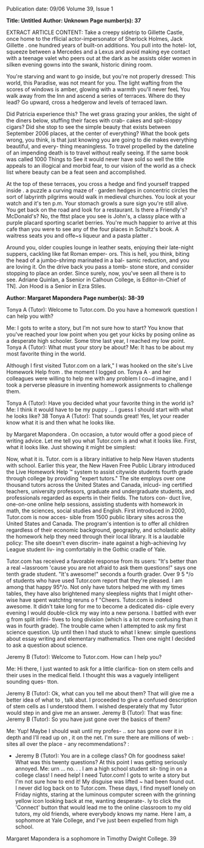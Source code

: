 Publication date: 09/06
Volume 39, Issue 1

**Title: Untitled**
**Author: Unknown**
**Page number(s): 37**

EXTRACT ARTICLE CONTENT:
Take a creepy sidetrip to Gillette Castle, once home to the rflicial actor-impersonator of Sherlock Holmes, Jack Gillette . 
one hundred years of built-on additions. 
You pull into the hotel- lot, squeeze 
between a Mercedes and a Lexus and 
avoid making eye contact with a teenage 
valet who peers out at the dark as he 
assists older women in silken evening 
gowns into the swank, historic dining 
room. 

You're starving and want to go inside, 
but you're not properly dressed: This 
world, this Paradise, was not meant for 
you. The light wafting from the scores of 
windows is amber, glowing with a 
warmth you'll never feeL 
You walk away from the Inn and 
ascend a series of terraces. Where do 
they lead? Go upward, cross a hedgerow 
and levels of terraced lawn. 

Did Patricia experience this? The wet 
grass grazing your ankles, the sight of the 
diners below, stuffing their faces with crab-
cakes and spit-sloppy cigars? Did she stop 
to see the simple beauty that exists between 
September 2006 
places, at the center of everything? 
What the book gets wrong, you think, 
is that just knowing you are going to die 
makes everything beautiful, and every-
thing meaningless. To travel propelled by 
the dateline of an impending death is to 
travel without really seeing. If the same 
book was called 1000 Things to See it 
would never have sold so well 
the title 
appeals to an illogical and morbid fear, to 
our vision of the world as a check list 
where beauty can be a feat seen and 
accomplished. 

At the top of these terraces, you cross 
a hedge and find yourself trapped inside 
. a puzzle 
a curving maze of · garden 
hedges in concentric circles 
the sort of 
labyrinth pilgrims would walk in medieval 
churches. 
You look at your watch and it's ten 
p.m. Your stomach growls 
a sure sign 
you're still alive. You get back on the road 
and look for a restaurant. Is there a 
Friendly's? McDonald's? No, the fttst 
place you see is John's, a classy place with 
a purple placard sporting scarlet berries. 
You're much happier to arrive at this cafe 
than you were to see any of the four 
places in Schultz's book. A waitress seats 
you and offe~s liqueur and a pasta platter . 

Around you, older couples lounge in 
leather seats, enjoying their late-night 
suppers, cackling like fat Roman emper-
ors. This is hell, you think, biting the head 
of a jumbo-shrimp marinated in a bal-
samic reduction, and you are loving it. 
On the drive back you pass a tomb-
stone store, and consider stopping to 
place an order. Since surely, now, you've 
seen all there is to see. 
Adriane Quinlan, a Ssenior in Calhoun 
College, is Editor-in-Chief of TN]. Jon Hood 
is a Senior in Ezra Stiles.


**Author: Margaret Mapondera**
**Page number(s): 38-39**

Tonya A (Tutor): Welcome to Tutor.com. Do you 
have a homework question I can help you with? 

Me: I gots to write a story, but I'm not sure how to 
start? 
You know that you've reached your low point when 
you get your kicks by posing online as a desperate high 
schooler. Some titne last year, I reached my low point. 
Tonya A (Tutor): What must your story be about? 
Me: It has to be about my most favorite thing in the 
world. 


Although I first visited Tutor.com on a lark," I was 
hooked on the site's Live Homework Help from . the 
moment I logged on. Tonya A · and her colleagues were 
willing to help me with any problem I co~d imagine, 
and I took a perverse pleasure in inventing homework 
assignments to challenge them. 

Tonya A (Tutor): Have you decided what your 
favorite thing in the world is? 
Me: I think it would have to be my puppy ... I guess I 
should start with what he looks like? 
38 
Tonya A (Tutor): That sounds great! Yes, let your 
reader know what it is and then what he looks like. 


by Margaret Mapondera 
. On occasion, a tutor would offer a good piece of 
writing advice. Let me tell you what Tutor.com is and 
what it looks like. 
First, what it looks like. Just showing it might be 
simplest: 


Now, what it is. Tutor. com is a library initiative 
to help New Haven students with school. Earlier this 
year, the New Haven Free Public Library introduced 
the Live Homework Help ™ system to assist citywide 
students fourth grade through college by providing 
"expert tutors." The site employs over one thousand 
tutors across the United States and Canada, inlcud-
ing certified teachers, university professors, graduate 
and undergraduate students, and professionals 
regarded as experts in their fields. The tutors con-
duct live, one-on-one online help sessions, assisting 
students with homework in math, the sciences, social 
studies and English. 
First introduced in 2000, Tutor.com is now acces-
sible from 1500 public library sites across the United 
States and Canada. The program's intention is to 
offer all children 
regardless of their economic 
background, geography, and scholastic ability 
the 
homework help they need through their local library. 
It is a laudable policy: The site doesn't even discrim-
inate against a high-achieving Ivy League student liv-
ing comfortably in the Gothic cradle of Yale. 


Tutor.com has received a favorable response from 
its users: "It's better than a real ~lassroom 'cause you 
are not afraid to ask them questions!" says one tenth 
grade student. "It's awesome!" seconds a fourth 
grader. Over 9 5 °/o 
of students who have used Tutor.com report that 
they're pleased. 
I am among that happy 95°/o. Not only have 
tutors helped me with my times tables, they have also 
brightened many sleepless nights that I might other-
wise have spent watchtng reruns o f "Cheers. 
Tutor.com is indeed awesome. 
It didn't take long for me to become a dedicated dis-
ciple 
every evening I would double-click my way into a 
new persona. I battled with ever 
g from split infini-
tives to long division (which is a lot more confusing than 
it was in fourth grade). The trouble came when I 
attempted to ask my first science question. Up until then 
I had stuck to what I knew: simple questions about essay 
writing and elementary mathematics. Then one night I 
decided to ask a question about science. 

Jeremy B (Tutor): Welcome to Tutor.com. How can 
I help you? 

Me: Hi there, I just wanted to ask for a little clarifica-
tion on stem cells and their uses in the medical field. 
I thought this was a vaguely intelligent sounding ques-
tton. 

Jeremy B (Tutor): Ok, what can you tell me about 
them? That will give me a better idea of what to , 
talk abut. 
I proceeded to give a confused description of stem 
cells as I understood them. I wished desperately that my 
Tutor would step in and give me an answer. 
Jeremy B (Tutor): That was fine: 
Jeremy B (Tutor): So you have just gone over the 
basics of them? 

Me: Yup! Maybe I should wait until my profes- .. 
sor has gone over it in depth and I'll read up on , 
it on the net. I'm sure there are millions of web- : 
sites all over the place - any recommendations? : 
- Jeremy B (Tutor): You are in a college class? 
Oh for goodness sake! What was this 
twenty 
questions? At this point I was getting seriously 
annoyed. 
Me: urn ... no. . . I am a high school student sit-
ting in on a college class! I need help! I need 
Tutor.com! I gots to write a story but I'm not 
sure how to end it! 
My disguise was lifted 
~ had been found out. 
I never did log back on to Tutor.com. These 
days, I find myself lonely on Friday nights, staring 
at the luminous computer screen with the grinning 
yellow icon looking back at me, wanting desperate-. 
ly to click the 'Connect' button that would lead me 
to the online classroom 
to my old tutors, my old 
friends, where everybody knows my name. 
Here I am, a sophomore at Yale College, and 
I've just been expelled from high school. 

Margaret Mapondera is a sophomore in Timothy Dwight 
College. 
39
